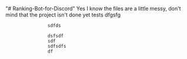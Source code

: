 "# Ranking-Bot-for-Discord" 
 Yes I know the files are a little messy, don't mind that the project isn't done yet
 tests
					dfgsfg



					sdfds

					dsfsdf
					sdf
					sdfsdfs
					df
